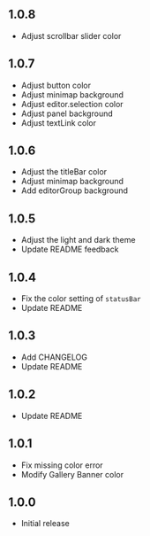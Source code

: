 ## 1.0.8

+ Adjust scrollbar slider color

## 1.0.7

+ Adjust button color
+ Adjust minimap background
+ Adjust editor.selection color
+ Adjust panel background
+ Adjust textLink color

## 1.0.6

+ Adjust the titleBar color
+ Adjust minimap background
+ Add editorGroup background

## 1.0.5

+ Adjust the light and dark theme
+ Update README feedback

## 1.0.4

+ Fix the color setting of `statusBar`
+ Update README

## 1.0.3

+ Add CHANGELOG
+ Update README

## 1.0.2

+ Update README

## 1.0.1

- Fix missing color error
- Modify Gallery Banner color

## 1.0.0

- Initial release